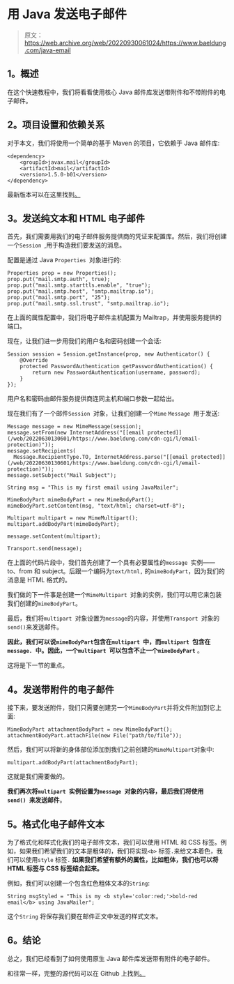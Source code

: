 # 用 Java 发送电子邮件

> 原文：<https://web.archive.org/web/20220930061024/https://www.baeldung.com/java-email>

## **1。概述**

在这个快速教程中，我们将看看使用核心 Java 邮件库发送带附件和不带附件的电子邮件。

## **2。项目设置和依赖关系**

对于本文，我们将使用一个简单的基于 Maven 的项目，它依赖于 Java 邮件库:

```
<dependency>
    <groupId>javax.mail</groupId>
    <artifactId>mail</artifactId>
    <version>1.5.0-b01</version>
</dependency>
```

最新版本可以在这里找到[。](https://web.archive.org/web/20220630130601/https://search.maven.org/classic/#search%7Cgav%7C1%7Cg%3A%22javax.mail%22%20AND%20a%3A%22mail%22)

## **3。发送纯文本和 HTML 电子邮件**

首先，我们需要用我们的电子邮件服务提供商的凭证来配置库。然后，我们将创建一个`Session `,用于构造我们要发送的消息。

配置是通过 Java `Properties `对象进行的:

```
Properties prop = new Properties();
prop.put("mail.smtp.auth", true);
prop.put("mail.smtp.starttls.enable", "true");
prop.put("mail.smtp.host", "smtp.mailtrap.io");
prop.put("mail.smtp.port", "25");
prop.put("mail.smtp.ssl.trust", "smtp.mailtrap.io");
```

在上面的属性配置中，我们将电子邮件主机配置为 Mailtrap，并使用服务提供的端口。

现在，让我们进一步用我们的用户名和密码创建一个会话:

```
Session session = Session.getInstance(prop, new Authenticator() {
    @Override
    protected PasswordAuthentication getPasswordAuthentication() {
        return new PasswordAuthentication(username, password);
    }
});
```

用户名和密码由邮件服务提供商连同主机和端口参数一起给出。

现在我们有了一个邮件`Session `对象，让我们创建一个`Mime` `Message `用于发送:

```
Message message = new MimeMessage(session);
message.setFrom(new InternetAddress("[[email protected]](/web/20220630130601/https://www.baeldung.com/cdn-cgi/l/email-protection)"));
message.setRecipients(
  Message.RecipientType.TO, InternetAddress.parse("[[email protected]](/web/20220630130601/https://www.baeldung.com/cdn-cgi/l/email-protection)"));
message.setSubject("Mail Subject");

String msg = "This is my first email using JavaMailer";

MimeBodyPart mimeBodyPart = new MimeBodyPart();
mimeBodyPart.setContent(msg, "text/html; charset=utf-8");

Multipart multipart = new MimeMultipart();
multipart.addBodyPart(mimeBodyPart);

message.setContent(multipart);

Transport.send(message);
```

在上面的代码片段中，我们首先创建了一个具有必要属性的`message `实例——to、from 和 subject。后跟一个编码为`text/html,` 的`mimeBodyPart`，因为我们的消息是 HTML 格式的。

我们做的下一件事是创建一个`MimeMultipart `对象的实例，我们可以用它来包装我们创建的`mimeBodyPart`。

最后，我们将`multipart `对象设置为`message`的内容，并使用`Transport `对象的`send()`来发送邮件。

**因此，我们可以说`mimeBodyPart`包含在`multipart `中，而`multipart `包含在`message. `中。因此，一个`multipart `可以包含不止一个`mimeBodyPart`** 。

这将是下一节的重点。

## **4。发送带附件的电子邮件**

接下来，要发送附件，我们只需要创建另一个`MimeBodyPart`并将文件附加到它上面:

```
MimeBodyPart attachmentBodyPart = new MimeBodyPart();
attachmentBodyPart.attachFile(new File("path/to/file"));
```

然后，我们可以将新的身体部位添加到我们之前创建的`MimeMultipart`对象中:

```
multipart.addBodyPart(attachmentBodyPart);
```

这就是我们需要做的。

**我们再次将`multipart `实例设置为`message `对象的内容，最后我们将使用`send() `来发送邮件**。

## **5。格式化电子邮件文本**

为了格式化和样式化我们的电子邮件文本，我们可以使用 HTML 和 CSS 标签。例如，如果我们希望我们的文本是粗体的，我们将实现`<b>` 标签`.`来给文本着色，我们可以使用`style` 标签`.` **如果我们希望有额外的属性，比如粗体，我们也可以将 HTML 标签与 CSS 标签结合起来。**

例如，我们可以创建一个包含红色粗体文本的`String`:

```
String msgStyled = "This is my <b style='color:red;'>bold-red email</b> using JavaMailer";
```

这个`String` 将保存我们要在邮件正文中发送的样式文本。

## **6。结论**

总之，我们已经看到了如何使用原生 Java 邮件库发送带有附件的电子邮件。

和往常一样，完整的源代码可以在 Github 上找到[。](https://web.archive.org/web/20220630130601/https://github.com/eugenp/tutorials/tree/master/core-java-modules/core-java-networking-2)
